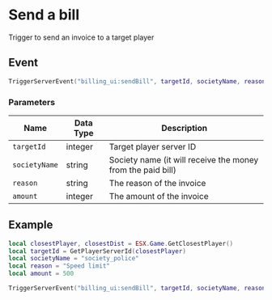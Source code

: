 # Send a bill

Trigger to send an invoice to a target player

## Event
``` lua
TriggerServerEvent("billing_ui:sendBill", targetId, societyName, reason, amount)
```

### Parameters

| Name              | Data Type | Description                 |
| -                 | -         | -                 |
| `targetId`       | integer    | Target player server ID  |
| `societyName`         | string    | Society name (it will receive the money from the paid bill) |
| `reason`         | string    | The reason of the invoice |
| `amount`         | integer    | The amount of the invoice |

## Example
``` lua
local closestPlayer, closestDist = ESX.Game.GetClosestPlayer()
local targetId = GetPlayerServerId(closestPlayer)
local societyName = "society_police"
local reason = "Speed limit"
local amount = 500

TriggerServerEvent("billing_ui:sendBill", targetId, societyName, reason, amount)
```